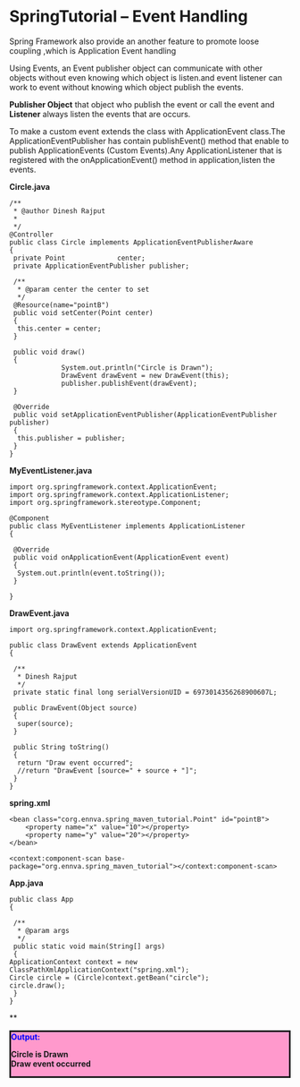 # SpringTutorial – Event Handling
Spring Framework also provide an another feature to promote loose coupling ,which is Application Event handling

Using Events, an Event publisher object can communicate with other objects without even knowing which object is listen.and event listener can work to event without knowing which object publish the events.

**Publisher Object** that object who publish the event or call the event and **Listener** always listen the events that are occurs.

To make a custom event extends the class with ApplicationEvent class.The ApplicationEventPublisher has contain publishEvent() method that enable to publish ApplicationEvents (Custom Events).Any ApplicationListener that is registered with the onApplicationEvent() method in application,listen the events.

**Circle.java**

```
/**
 * @author Dinesh Rajput
 *
 */
@Controller
public class Circle implements ApplicationEventPublisherAware
{
 private Point             center;
 private ApplicationEventPublisher publisher;
 
 /**
  * @param center the center to set
  */
 @Resource(name="pointB")
 public void setCenter(Point center)
 {
  this.center = center;
 }

 public void draw()
 {
             System.out.println("Circle is Drawn");
             DrawEvent drawEvent = new DrawEvent(this);
             publisher.publishEvent(drawEvent);
 }

 @Override
 public void setApplicationEventPublisher(ApplicationEventPublisher publisher)
 {
  this.publisher = publisher;
 }
}
```

**MyEventListener.java**

```
import org.springframework.context.ApplicationEvent;
import org.springframework.context.ApplicationListener;
import org.springframework.stereotype.Component;

@Component
public class MyEventListener implements ApplicationListener
{

 @Override
 public void onApplicationEvent(ApplicationEvent event) 
 {
  System.out.println(event.toString());
 }

}
```


**DrawEvent.java**

```
import org.springframework.context.ApplicationEvent;

public class DrawEvent extends ApplicationEvent
{

 /**
  * Dinesh Rajput
  */
 private static final long serialVersionUID = 6973014356268900607L;

 public DrawEvent(Object source)
 {
  super(source);
 }
 
 public String toString()
 {
  return "Draw event occurred";
  //return "DrawEvent [source=" + source + "]";
 }
}
```

**spring.xml**

```
<bean class="corg.ennva.spring_maven_tutorial.Point" id="pointB">
    <property name="x" value="10"></property>
    <property name="y" value="20"></property>
</bean>

<context:component-scan base-package="org.ennva.spring_maven_tutorial"></context:component-scan>
```

**App.java**

```
public class App
{

 /**
  * @param args
  */
 public static void main(String[] args)
 {
ApplicationContext context = new ClassPathXmlApplicationContext("spring.xml");
Circle circle = (Circle)context.getBean("circle");
circle.draw();
 }
}
```


**

<div style="background-color: #ff99cc; border-width: thin; border: solid;">
<div style="color: blue;"><b>Output:</b></div>
<p><b>Circle is Drawn</b><br>
<b>Draw event occurred</b></p>
</div>
